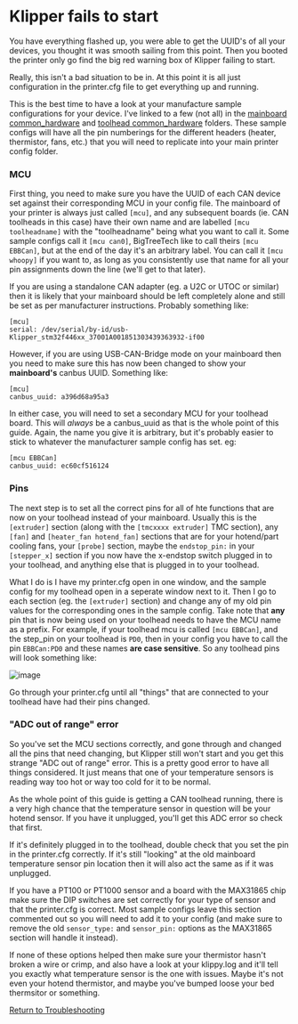 # Klipper fails to start

You have everything flashed up, you were able to get the UUID's of all your devices, you thought it was smooth sailing from this point. Then you booted the printer only go find the big red warning box of Klipper failing to start.

Really, this isn't a bad situation to be in. At this point it is all just configuration in the printer.cfg file to get everything up and running. 

This is the best time to have a look at your manufacture sample configurations for your device. I've linked to a few (not all) in the [mainboard common_hardware](../mainboard_flashing/common_hardware) and [toolhead common_hardware](../toolhead_flashing/common_hardware) folders. These sample configs will have all the pin numberings for the different headers (heater, thermistor, fans, etc.) that you will need to replicate into your main printer config folder.

### MCU

First thing, you need to make sure you have the UUID of each CAN device set against their corresponding MCU in your config file. 
The mainboard of your printer is always just called `[mcu]`, and any subsequent boards (ie. CAN toolheads in this case) have their own name and are labelled `[mcu toolheadname]` with the "toolheadname" being what you want to call it. Some sample configs call it `[mcu can0]`, BigTreeTech like to call theirs `[mcu EBBCan]`, but at the end of the day it's an arbitrary label. You can call it `[mcu whoopy]` if you want to, as long as you consistently use that name for all your pin assignments down the line (we'll get to that later).

If you are using a standalone CAN adapter (eg. a U2C or UTOC or similar) then it is likely that your mainboard should be left completely alone and still be set as per manufacturer instructions. Probably something like:

```
[mcu]
serial: /dev/serial/by-id/usb-Klipper_stm32f446xx_37001A001851303439363932-if00
```
However, if you are using USB-CAN-Bridge mode on your mainboard then you need to make sure this has now been changed to show your **mainboard's** canbus UUID. Something like:
```
[mcu]
canbus_uuid: a396d68a95a3
```
In either case, you will need to set a secondary MCU for your toolhead board. This will *always* be a canbus_uuid as that is the whole point of this guide.
Again, the name you give it is arbitrary, but it's probably easier to stick to whatever the manufacturer sample config has set.
eg:
```
[mcu EBBCan]
canbus_uuid: ec60cf516124
```

### Pins

The next step is to set all the correct pins for all of hte functions that are now on your toolhead instead of your mainboard. Usually this is the `[extruder]` section (along with the `[tmcxxxx extruder]` TMC section), any `[fan]` and `[heater_fan hotend_fan]` sections that are for your hotend/part cooling fans, your `[probe]` section, maybe the `endstop_pin:` in your `[stepper_x]` section if you now have the x-endstop switch plugged in to your toolhead, and anything else that is plugged in to your toolhead.

What I do is I have my printer.cfg open in one window, and the sample config for my toolhead open in a seperate window next to it. Then I go to each section (eg. the `[extruder]` section) and change any of my old pin values for the corresponding ones in the sample config. Take note that **any** pin that is now being used on your toolhead needs to have the MCU name as a prefix. For example, if your toolhead mcu is called `[mcu EBBCan]`, and the step_pin on your toolhead is `PD0`, then in your config you have to call the pin `EBBCan:PD0` and these names **are case sensitive**. So any toolhead pins will look something like:

![image](https://github.com/Esoterical/voron_canbus/assets/124253477/f4864243-5f7e-47ee-82b2-fc0f1d9df8e5)

Go through your printer.cfg until all "things" that are connected to your toolhead have had their pins changed.

### "ADC out of range" error

So you've set the MCU sections correctly, and gone through and changed all the pins that need changing, but Klipper still won't start and you get this strange "ADC out of range" error. This is a pretty good error to have all things considered. It just means that one of your temperature sensors is reading way too hot or way too cold for it to be normal. 

As  the whole point of this guide is getting a CAN toolhead running, there is a very high chance that the temperature sensor in question will be your hotend sensor. If you have it unplugged, you'll get this ADC error so check that first.

If it's definitely plugged in to the toolhead, double check that you set the pin in the printer.cfg correctly. If it's still "looking" at the old mainboard temperature sensor pin location then it will also act the same as if it was unplugged.

If you have a PT100 or PT1000 sensor and a board with the MAX31865 chip make sure the DIP switches are set correctly for your type of sensor and that the printer.cfg is correct. Most sample configs leave this section commented out so you will need to add it to your config (and make sure to remove the old `sensor_type:` and `sensor_pin:` options as the MAX31865 section will handle it instead).

If none of these options helped then make sure your thermistor hasn't broken a wire or crimp, and also have a look at your klippy.log and it'll tell you exactly what temperature sensor is the one with issues. Maybe it's not even your hotend thermistor, and maybe you've bumped loose your bed thermsitor or something.


[Return to Troubleshooting](./)
